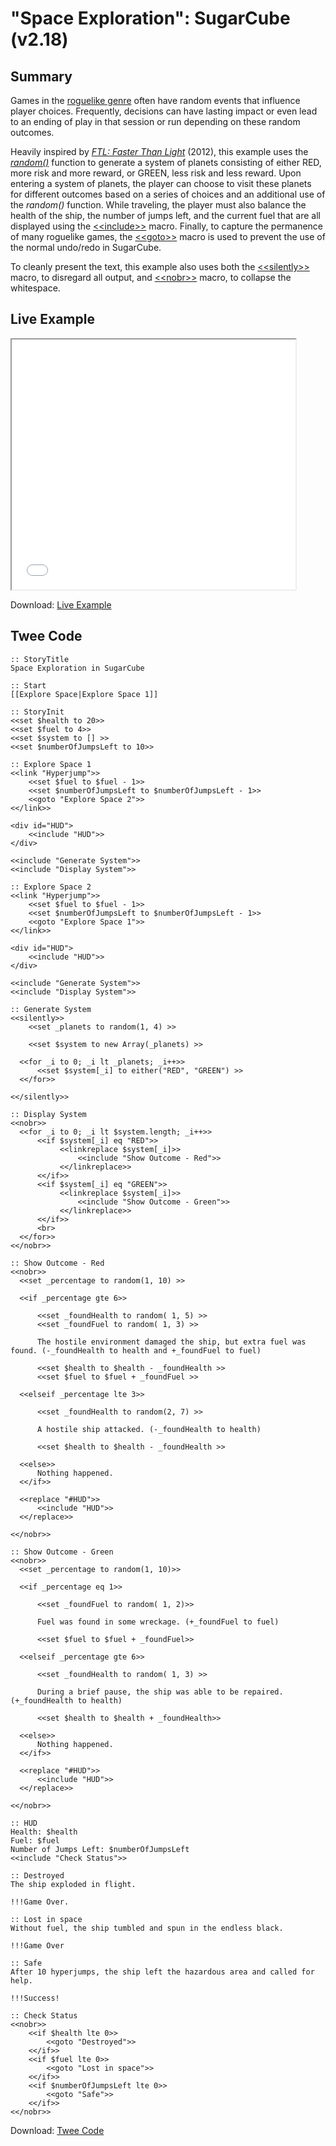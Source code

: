 # "Space Exploration": SugarCube (v2.18)

## Summary

Games in the [roguelike genre](https://en.wikipedia.org/wiki/Roguelike) often have random events that influence player choices. Frequently, decisions can have lasting impact or even lead to an ending of play in that session or run depending on these random outcomes.

Heavily inspired by [*FTL: Faster Than Light*](https://en.wikipedia.org/wiki/FTL:_Faster_Than_Light) (2012), this example uses the [*random()*](http://www.motoslave.net/sugarcube/2/docs/functions.html#random) function to generate a system of planets consisting of either RED, more risk and more reward, or GREEN, less risk and less reward. Upon entering a system of planets, the player can choose to visit these planets for different outcomes based on a series of choices and an additional use of the *random()* function. While traveling, the player must also balance the health of the ship, the number of jumps left, and the current fuel that are all displayed using the [&lt;&lt;include&gt;&gt;](http://www.motoslave.net/sugarcube/2/docs/macros.html#macros-include) macro. Finally, to capture the permanence of many roguelike games, the [&lt;&lt;goto&gt;&gt;](http://www.motoslave.net/sugarcube/2/docs/macros.html#macros-goto) macro is used to prevent the use of the normal undo/redo in SugarCube.

To cleanly present the text, this example also uses both the [&lt;&lt;silently&gt;&gt;](http://www.motoslave.net/sugarcube/2/docs/macros.html#macros-silently) macro, to disregard all output, and [&lt;&lt;nobr&gt;&gt;](http://www.motoslave.net/sugarcube/2/docs/macros.html#macros-nobr) macro, to collapse the whitespace.

## Live Example

<section>
<iframe src="sugarcube_space_exploration_example.html" height=400 width=90%></iframe>


Download: <a href="sugarcube_space_exploration_example.html" target="_blank">Live Example</a>
</section>

## Twee Code

```
:: StoryTitle
Space Exploration in SugarCube

:: Start
[[Explore Space|Explore Space 1]] 

:: StoryInit
<<set $health to 20>>
<<set $fuel to 4>>
<<set $system to [] >>
<<set $numberOfJumpsLeft to 10>>

:: Explore Space 1
<<link "Hyperjump">>
	<<set $fuel to $fuel - 1>>
	<<set $numberOfJumpsLeft to $numberOfJumpsLeft - 1>>
	<<goto "Explore Space 2">>
<</link>>

<div id="HUD">
	<<include "HUD">>
</div>

<<include "Generate System">>
<<include "Display System">>

:: Explore Space 2
<<link "Hyperjump">>
	<<set $fuel to $fuel - 1>>
	<<set $numberOfJumpsLeft to $numberOfJumpsLeft - 1>>
	<<goto "Explore Space 1">>
<</link>>

<div id="HUD">
	<<include "HUD">>
</div>

<<include "Generate System">>
<<include "Display System">>

:: Generate System
<<silently>>
	<<set _planets to random(1, 4) >>

	<<set $system to new Array(_planets) >>

  <<for _i to 0; _i lt _planets; _i++>>
	  <<set $system[_i] to either("RED", "GREEN") >>
  <</for>>
  
<</silently>>

:: Display System
<<nobr>>
  <<for _i to 0; _i lt $system.length; _i++>>
	  <<if $system[_i] eq "RED">>
		   <<linkreplace $system[_i]>>
			   <<include "Show Outcome - Red">>
		   <</linkreplace>>
	  <</if>>
	  <<if $system[_i] eq "GREEN">>
		   <<linkreplace $system[_i]>>
			   <<include "Show Outcome - Green">>
		   <</linkreplace>>
	  <</if>>
	  <br>
  <</for>>
<</nobr>>

:: Show Outcome - Red
<<nobr>>
  <<set _percentage to random(1, 10) >>

  <<if _percentage gte 6>>

	  <<set _foundHealth to random( 1, 5) >>
	  <<set _foundFuel to random( 1, 3) >>

	  The hostile environment damaged the ship, but extra fuel was found. (-_foundHealth to health and +_foundFuel to fuel)

	  <<set $health to $health - _foundHealth >>
	  <<set $fuel to $fuel + _foundFuel >>

  <<elseif _percentage lte 3>>

	  <<set _foundHealth to random(2, 7) >>

	  A hostile ship attacked. (-_foundHealth to health)

	  <<set $health to $health - _foundHealth >>

  <<else>>
	  Nothing happened.
  <</if>>

  <<replace "#HUD">>
	  <<include "HUD">>
  <</replace>>
  
<</nobr>>

:: Show Outcome - Green
<<nobr>>
  <<set _percentage to random(1, 10)>>

  <<if _percentage eq 1>>

	  <<set _foundFuel to random( 1, 2)>>

	  Fuel was found in some wreckage. (+_foundFuel to fuel)

	  <<set $fuel to $fuel + _foundFuel>>

  <<elseif _percentage gte 6>>

	  <<set _foundHealth to random( 1, 3) >>

	  During a brief pause, the ship was able to be repaired. (+_foundHealth to health)

	  <<set $health to $health + _foundHealth>>

  <<else>>
	  Nothing happened.
  <</if>>

  <<replace "#HUD">>
	  <<include "HUD">>
  <</replace>>
  
<</nobr>>

:: HUD
Health: $health
Fuel: $fuel
Number of Jumps Left: $numberOfJumpsLeft
<<include "Check Status">>

:: Destroyed
The ship exploded in flight.

!!!Game Over.

:: Lost in space
Without fuel, the ship tumbled and spun in the endless black.

!!!Game Over

:: Safe
After 10 hyperjumps, the ship left the hazardous area and called for help.

!!!Success!

:: Check Status
<<nobr>>
	<<if $health lte 0>>
		<<goto "Destroyed">>
	<</if>>
	<<if $fuel lte 0>>
		<<goto "Lost in space">>
	<</if>>
	<<if $numberOfJumpsLeft lte 0>>
		<<goto "Safe">>
	<</if>>
<</nobr>>

```

Download: <a href="sugarcube_space_exploration_twee.txt" target="_blank">Twee Code</a>

